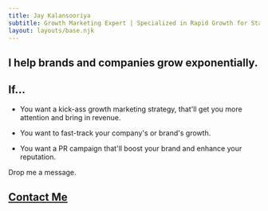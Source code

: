 ```yaml
---
title: Jay Kalansooriya 
subtitle: Growth Marketing Expert | Specialized in Rapid Growth for Startups and SMEs in Tech, Finance, Entertainmen, and B2C </br> Featured on Indie Hackers, Data Driven Investors, Brandjaxed, etc.
layout: layouts/base.njk
---
```



## I help brands and companies grow exponentially. 
## If...

- You want a kick-ass growth marketing strategy, that'll get you more attention and bring in revenue.</br>

- You want to fast-track your company's or brand's growth.</br>

- You want a PR campaign that'll boost your brand and enhance your reputation.</br>

Drop me a message.</br>

## [Contact Me](mailto:sajanajk@gmail.com)
